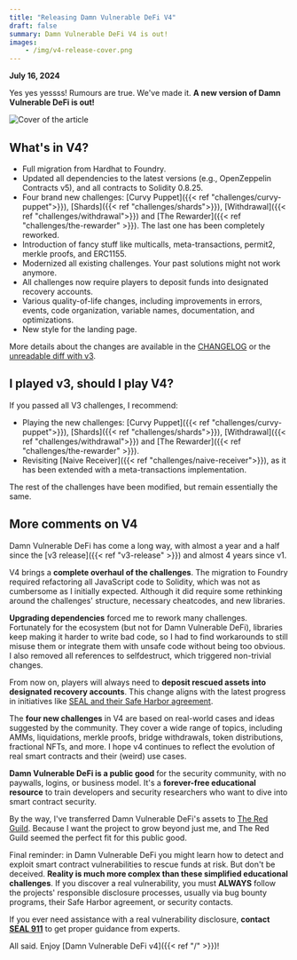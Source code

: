```yaml
---
title: "Releasing Damn Vulnerable DeFi V4"
draft: false
summary: Damn Vulnerable DeFi V4 is out!
images:
    - /img/v4-release-cover.png
---
```


**July 16, 2024**

Yes yes yessss! Rumours are true. We've made it. **A new version of Damn Vulnerable DeFi is out!**

![Cover of the article](/img/v4-release-cover.png)

## What's in V4?

- Full migration from Hardhat to Foundry.
- Updated all dependencies to the latest versions (e.g., OpenZeppelin Contracts v5), and all contracts to Solidity 0.8.25.
- Four brand new challenges: [Curvy Puppet]({{< ref "challenges/curvy-puppet">}}), [Shards]({{< ref "challenges/shards">}}), [Withdrawal]({{< ref "challenges/withdrawal">}}) and [The Rewarder]({{< ref "challenges/the-rewarder" >}}). The last one has been completely reworked.
- Introduction of fancy stuff like multicalls, meta-transactions, permit2, merkle proofs, and ERC1155.
- Modernized all existing challenges. Your past solutions might not work anymore.
- All challenges now require players to deposit funds into designated recovery accounts.
- Various quality-of-life changes, including improvements in errors, events, code organization, variable names, documentation, and optimizations.
- New style for the landing page.

More details about the changes are available in the [CHANGELOG](https://github.com/theredguild/damn-vulnerable-defi/blob/v4.0.0/README.md) or the [unreadable diff with v3](https://github.com/theredguild/damn-vulnerable-defi/compare/v3.0.0...v4.0.0).

## I played v3, should I play V4?

If you passed all V3 challenges, I recommend:

- Playing the new challenges: [Curvy Puppet]({{< ref "challenges/curvy-puppet">}}), [Shards]({{< ref "challenges/shards">}}), [Withdrawal]({{< ref "challenges/withdrawal">}}) and [The Rewarder]({{< ref "challenges/the-rewarder" >}}).
- Revisiting [Naive Receiver]({{< ref "challenges/naive-receiver">}}), as it has been extended with a meta-transactions implementation.

The rest of the challenges have been modified, but remain essentially the same.

## More comments on V4

Damn Vulnerable DeFi has come a long way, with almost a year and a half since the [v3 release]({{< ref "v3-release" >}}) and almost 4 years since v1.

V4 brings a **complete overhaul of the challenges**. The migration to Foundry required refactoring all JavaScript code to Solidity, which was not as cumbersome as I initially expected. Although it did require some rethinking around the challenges' structure, necessary cheatcodes, and new libraries.

**Upgrading dependencies** forced me to rework many challenges. Fortunately for the ecosystem (but not for Damn Vulnerable DeFi), libraries keep making it harder to write bad code, so I had to find workarounds to still misuse them or integrate them with unsafe code without being too obvious. I also removed all references to selfdestruct, which triggered non-trivial changes.

From now on, players will always need to **deposit rescued assets into designated recovery accounts**. This change aligns with the latest progress in initiatives like [SEAL and their Safe Harbor agreement](https://github.com/security-alliance/safe-harbor).

The **four new challenges** in V4 are based on real-world cases and ideas suggested by the community. They cover a wide range of topics, including AMMs, liquidations, merkle proofs, bridge withdrawals, token distributions, fractional NFTs, and more. I hope v4 continues to reflect the evolution of real smart contracts and their (weird) use cases.

**Damn Vulnerable DeFi is a public good** for the security community, with no paywalls, logins, or business model. It's a **forever-free educational resource** to train developers and security researchers who want to dive into smart contract security.

By the way, I've transferred Damn Vulnerable DeFi's assets to [The Red Guild](https://theredguild.org/). Because I want the project to grow beyond just me, and The Red Guild seemed the perfect fit for this public good.

Final reminder: in Damn Vulnerable DeFi you might learn how to detect and exploit smart contract vulnerabilities to rescue funds at risk. But don't be deceived. **Reality is much more complex than these simplified educational challenges**. If you discover a real vulnerability, you must **ALWAYS** follow the projects' responsible disclosure processes, usually via bug bounty programs, their Safe Harbor agreement, or security contacts.

If you ever need assistance with a real vulnerability disclosure, **contact [SEAL 911](https://t.me/seal_911_bot)** to get proper guidance from experts.

All said. Enjoy [Damn Vulnerable DeFi v4]({{< ref "/" >}})!
